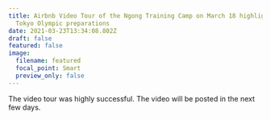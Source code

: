 ```yaml
---
title: Airbnb Video Tour of the Ngong Training Camp on March 18 highlighted
  Tokyo Olympic preparations
date: 2021-03-23T13:34:08.802Z
draft: false
featured: false
image:
  filename: featured
  focal_point: Smart
  preview_only: false
---
```

The video tour was highly successful.  The video will be posted in the next few days.